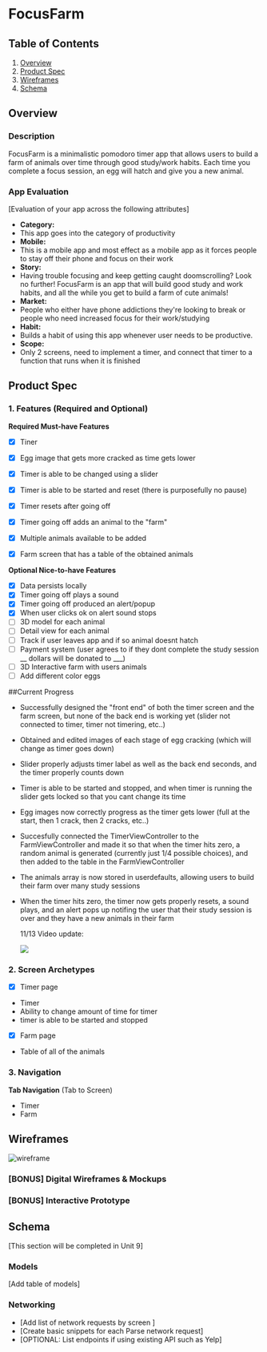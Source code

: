 # FocusFarm

## Table of Contents

1. [Overview](#Overview)
2. [Product Spec](#Product-Spec)
3. [Wireframes](#Wireframes)
4. [Schema](#Schema)

## Overview

### Description

FocusFarm is a minimalistic pomodoro timer app that allows users to build a farm of animals over time through good study/work habits. Each time you complete a focus session, an egg will hatch and give you a new animal.

### App Evaluation

[Evaluation of your app across the following attributes]
- **Category:**
- This app goes into the category of productivity
- **Mobile:**
- This is a mobile app and most effect as a mobile app as it forces people to stay off their phone and focus on their work
- **Story:**
- Having trouble focusing and keep getting caught doomscrolling? Look no further! FocusFarm is an app that will build good study and work habits, and all the while you get to build a farm of cute animals!
- **Market:**
- People who either have phone addictions they're looking to break or people who need increased focus for their work/studying
- **Habit:**
- Builds a habit of using this app whenever user needs to be productive.
- **Scope:**
- Only 2 screens, need to implement a timer, and connect that timer to a function that runs when it is finished

## Product Spec

### 1. Features (Required and Optional)

**Required Must-have Features**

- [x] Tiner
- [x] Egg image that gets more cracked as time gets lower
- [x] Timer is able to be changed using a slider
- [x] Timer is able to be started and reset (there is purposefully no pause)
- [x] Timer resets after going off
- [x] Timer going off adds an animal to the "farm"
- [x] Multiple animals available to be added
- [x] Farm screen that has a table of the obtained animals

  

**Optional Nice-to-have Features**


- [x] Data persists locally
- [x] Timer going off plays a sound
- [x] Timer going off produced an alert/popup
- [x] When user clicks ok on alert sound stops
- [ ] 3D model for each animal
- [ ] Detail view for each animal
- [ ] Track if user leaves app and if so animal doesnt hatch
- [ ] Payment system (user agrees to if they dont complete the study session __ dollars will be donated to ___)
- [ ] 3D Interactive farm with users animals
- [ ] Add different color eggs

##Current Progress
- Successfully designed the "front end" of both the timer screen and the farm screen, but none of the back end is working yet (slider not connected to timer, timer not timering, etc..)
- Obtained and edited images of each stage of egg cracking (which will change as timer goes down)
- Slider properly adjusts timer label as well as the back end seconds, and the timer properly counts down
- Timer is able to be started and stopped, and when timer is running the slider gets locked so that you cant change its time
- Egg images now correctly progress as the timer gets lower (full at the start, then 1 crack, then 2 cracks, etc..)
- Succesfully connected the TimerViewController to the FarmViewController and made it so that when the timer hits zero, a random animal is generated (currently just 1/4 possible choices), and then added to the table in the FarmViewController
- The animals array is now stored in userdefaults, allowing users to build their farm over many study sessions
- When the timer hits zero, the timer now gets properly resets, a sound plays, and an alert pops up notifing the user that their study session is over and they have a new animals in their farm
  
  11/13 Video update:
  <div>
    <a href="https://www.loom.com/share/30b36ccd5b8840109638312c3ef172f5">
    </a>
    <a href="https://www.loom.com/share/30b36ccd5b8840109638312c3ef172f5">
      <img style="max-width:300px;" src="https://cdn.loom.com/sessions/thumbnails/30b36ccd5b8840109638312c3ef172f5-with-play.gif">
    </a>
  </div>

  


### 2. Screen Archetypes

- [x] Timer page
* Timer
* Ability to change amount of time for timer
* timer is able to be started and stopped

- [x] Farm page
* Table of all of the animals


### 3. Navigation

**Tab Navigation** (Tab to Screen)

* Timer
* Farm



## Wireframes

![wireframe](https://github.com/JacobMartinage/FocusFarm/assets/62039158/b27ef4e1-1d5e-4027-8b5a-e2bab8dd6457)




### [BONUS] Digital Wireframes & Mockups

### [BONUS] Interactive Prototype

## Schema 

[This section will be completed in Unit 9]

### Models

[Add table of models]

### Networking

- [Add list of network requests by screen ]
- [Create basic snippets for each Parse network request]
- [OPTIONAL: List endpoints if using existing API such as Yelp]
